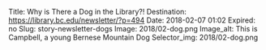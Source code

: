 Title: Why is There a Dog in the Library?!
Destination: https://library.bc.edu/newsletter/?p=494
Date: 2018-02-07 01:02
Expired: no
Slug: story-newsletter-dogs
Image: 2018/02-dog.png
Image_alt: This is Campbell, a young Bernese Mountain Dog
Selector_img: 2018/02-dog.png